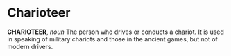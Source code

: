 # Charioteer

**CHARIOTEER**, _noun_ The person who drives or conducts a chariot. It is used in speaking of military chariots and those in the ancient games, but not of modern drivers.